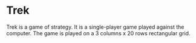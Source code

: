 # Trek
Trek is a game of strategy. It is a single-player game played against the computer. The game is played on a 3 columns x 20 rows rectangular grid.
